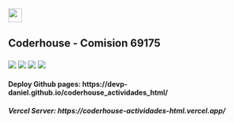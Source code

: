<h1><img src="https://img.shields.io/badge/CURSO%3A-%20DESARROLLO%20WEB-red?style=plastic&logo=codementor" width="auto" height="28"></h1>
<h2>Coderhouse - Comision 69175</h2>
<h3>
  <img src="https://img.shields.io/badge/HTML5-E34F26?style=for-the-badge&logo=html5&logoColor=white">
  <img src="https://img.shields.io/badge/CSS3-1572B6?style=for-the-badge&logo=css3&logoColor=white">
  <img src="https://img.shields.io/badge/Bootstrap-563D7C?style=for-the-badge&logo=bootstrap&logoColor=white">
  <img src="https://img.shields.io/badge/Sass-CC6699?style=for-the-badge&logo=sass&logoColor=white">
</h3>
<h4>Deploy Github pages: https://devp-daniel.github.io/coderhouse_actividades_html/</h4>
<h5>Vercel Server: https://coderhouse-actividades-html.vercel.app/</h5>
